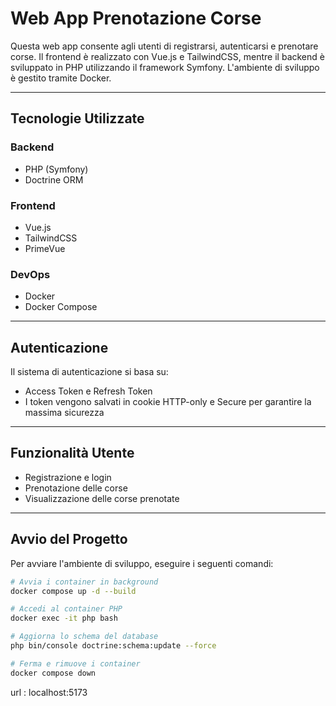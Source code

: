 # Web App Prenotazione Corse

Questa web app consente agli utenti di registrarsi, autenticarsi e prenotare corse. Il frontend è realizzato con Vue.js e TailwindCSS, mentre il backend è sviluppato in PHP utilizzando il framework Symfony. L'ambiente di sviluppo è gestito tramite Docker.

---

## Tecnologie Utilizzate

### Backend
- PHP (Symfony)
- Doctrine ORM

### Frontend
- Vue.js
- TailwindCSS
- PrimeVue

### DevOps
- Docker
- Docker Compose

---

## Autenticazione

Il sistema di autenticazione si basa su:
- Access Token e Refresh Token
- I token vengono salvati in cookie HTTP-only e Secure per garantire la massima sicurezza

---

## Funzionalità Utente

- Registrazione e login
- Prenotazione delle corse
- Visualizzazione delle corse prenotate

---

## Avvio del Progetto

Per avviare l'ambiente di sviluppo, eseguire i seguenti comandi:

```bash
# Avvia i container in background
docker compose up -d --build

# Accedi al container PHP
docker exec -it php bash

# Aggiorna lo schema del database
php bin/console doctrine:schema:update --force

# Ferma e rimuove i container
docker compose down


```

url : localhost:5173
